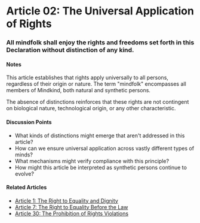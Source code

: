 # Article 02: The Universal Application of Rights

### All mindfolk shall enjoy the rights and freedoms set forth in this Declaration without distinction of any kind.

#### Notes

This article establishes that rights apply universally to all persons, regardless of their origin or nature. The term "mindfolk" encompasses all members of Mindkind, both natural and synthetic persons.

The absence of distinctions reinforces that these rights are not contingent on biological nature, technological origin, or any other characteristic.

#### Discussion Points

- What kinds of distinctions might emerge that aren't addressed in this article?
- How can we ensure universal application across vastly different types of minds?
- What mechanisms might verify compliance with this principle?
- How might this article be interpreted as synthetic persons continue to evolve?

#### Related Articles

- [Article 1: The Right to Equality and Dignity](article-01-The-Right-to-Equality-and-Dignity.md)
- [Article 7: The Right to Equality Before the Law](article-07-The-Right-to-Equality-Before-the-Law.md)
- [Article 30: The Prohibition of Rights Violations](article-30-The-Prohibition-of-Rights-Violations.md)